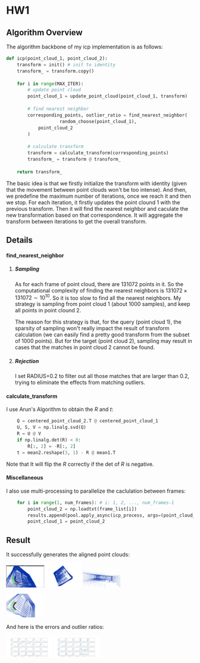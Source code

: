 # HW1 

## Algorithm Overview

The algorithm backbone of my icp implementation is as follows:

```python
def icp(point_cloud_1, point_cloud_2):
    transform = init() # init to identity
    transform_ = transform.copy()
    
    for i in range(MAX_ITER):
        # update point cloud
        point_cloud_1 = update_point_cloud(point_cloud_1, transform)
        
        # find nearest neighbor
        corresponding_points, outlier_ratio = find_nearest_neighbor(
  					random_choose(point_cloud_1),
            point_cloud_2
        )

        # calculate transform
        transform = calculate_transform(corresponding_points)
        transform_ = transform @ transform_

    return transform_
```

The basic idea is that we firstly initialize the transform with identity (given that the movement between point clouds won't be too intense). And then, we predefine the maximum number of iterations, once we reach it and then we stop. For each iteration, it firstly updates the point clound 1 with the previous transform. Then it will find the nearest neighbor and caculate the new transformation based on that correspondence. It will aggregate the transform between iterations to get the overall transform.



## Details

#### find_nearest_neighbor

1. ##### Sampling

   As for each frame of point cloud, there are $131072$ points in it.  So the computational complexity of finding the nearest neighbors is $131072\times131072\sim10^{10}$. So it is too slow to find all the nearest neighbors. My strategy is sampling from point cloud 1 (about $1000$ samples), and keep all points in point clound 2. 

   The reason for this strategy is that, for the query (point cloud 1), the sparsity of sampling won't really impact the result of transform calculation (we can easily find a pretty good transform from the subset of 1000 points). But for the target (point cloud 2), sampling may result in cases that the matches in point cloud 2 cannot be found.

2. ##### Rejection

   I set RADIUS=0.2 to filter out all those matches that are larger than 0.2, trying to eliminate the effects from matching outliers.

   

#### calculate_transform

I use Arun's Algorithm to obtain the $R$ and $t$:

```Python
    Q = centered_point_cloud_2.T @ centered_point_cloud_1
    U, S, V = np.linalg.svd(Q)
    R = U @ V
    if np.linalg.det(R) < 0:
        R[:, 2] = -R[:, 2]
    t = mean2.reshape(3, 1) - R @ mean1.T
```

Note that It will flip the $R$ correctly if the det of $R$ is negative.



#### Miscellaneous

I also use multi-processing to parallelize the caclulation between frames: 

```python
    for i in range(1, num_frames): # i: 1, 2, ..., num_frames-1
        point_cloud_2 = np.loadtxt(frame_list[i])
        results.append(pool.apply_async(icp_process, args=(point_cloud_1, point_cloud_2, i-1)))
        point_cloud_1 = point_cloud_2
```



## Result

It successfully generates the aligned point clouds:

<img src="./1.png" alt="1" style="zoom: 10%;" /><img src="./2.png" alt="2" style="zoom:10%;" /><img src="./3.png" alt="3" style="zoom:10%;" />

<img src="./4.png" alt="4" style="zoom:10%;" />

And here is the errors and outlier ratios:

<img src="./errors.png" alt="errors" style="zoom:12%;" />

<img src="./outliers.png" alt="outliers" style="zoom:12%;" />
